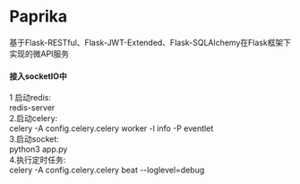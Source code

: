 # Paprika
基于Flask-RESTful、Flask-JWT-Extended、Flask-SQLAlchemy在Flask框架下实现的微API服务  
#### 接入socketIO中
1 启动redis:  
redis-server  
2.启动celery:  
celery -A config.celery.celery worker -l info -P eventlet  
3.启动socket:  
python3 app.py  
4.执行定时任务:  
celery -A config.celery.celery beat --loglevel=debug
